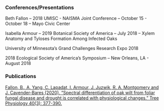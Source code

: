 ### Conferences/Presentations

Beth Fallon – 2018 UMISC - NAISMA Joint Conference – October 15 -
October 18 – Mayo Civic Center

Isabella Armour – 2019 Botanical Society of America – July 2018 – Xylem
Anatomy and Tyloses Formation Among Infected Oaks

University of Minnesota’s Grand Challenges Research Expo 2018

2018 Ecological Society of America’s Symposium – New Orleans, LA -
August 2018

### Publications

[Fallon, B., A. Yang, C. Lapadat, I. Armour, J. Juzwik, R. A. Montgomery
and J. Cavender-Bares (2020). “Spectral differentiation of oak wilt from
foliar fungal disease and drought is correlated with physiological
changes.” Tree Physiology 40(3):
377-390.](https://drive.google.com/file/d/1v7v0ofzl4-izmm82D1lbhPw-330ubWc9/view?usp=sharing)
